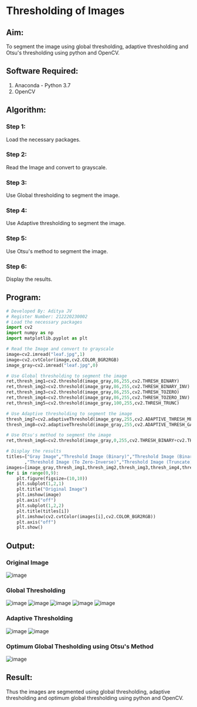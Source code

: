 # Thresholding of Images
## Aim:
To segment the image using global thresholding, adaptive thresholding and Otsu's thresholding using python and OpenCV.

## Software Required:
1. Anaconda - Python 3.7
2. OpenCV

## Algorithm:
### Step 1:
Load the necessary packages.

### Step 2:
Read the Image and convert to grayscale.

### Step 3:
Use Global thresholding to segment the image.

### Step 4:
Use Adaptive thresholding to segment the image.

### Step 5:
Use Otsu's method to segment the image.

### Step 6:
Display the results.

## Program:
```python
# Developed By: Aditya JV
# Register Number: 212220230002
# Load the necessary packages
import cv2
import numpy as np
import matplotlib.pyplot as plt

# Read the Image and convert to grayscale
image=cv2.imread("leaf.jpg",1)
image=cv2.cvtColor(image,cv2.COLOR_BGR2RGB)
image_gray=cv2.imread("leaf.jpg",0)

# Use Global thresholding to segment the image
ret,thresh_img1=cv2.threshold(image_gray,86,255,cv2.THRESH_BINARY)
ret,thresh_img2=cv2.threshold(image_gray,86,255,cv2.THRESH_BINARY_INV)
ret,thresh_img3=cv2.threshold(image_gray,86,255,cv2.THRESH_TOZERO)
ret,thresh_img4=cv2.threshold(image_gray,86,255,cv2.THRESH_TOZERO_INV)
ret,thresh_img5=cv2.threshold(image_gray,100,255,cv2.THRESH_TRUNC)

# Use Adaptive thresholding to segment the image
thresh_img7=cv2.adaptiveThreshold(image_gray,255,cv2.ADAPTIVE_THRESH_MEAN_C,cv2.THRESH_BINARY,11,2)
thresh_img8=cv2.adaptiveThreshold(image_gray,255,cv2.ADAPTIVE_THRESH_GAUSSIAN_C,cv2.THRESH_BINARY,11,2)

# Use Otsu's method to segment the image 
ret,thresh_img6=cv2.threshold(image_gray,0,255,cv2.THRESH_BINARY+cv2.THRESH_OTSU)

# Display the results
titles=["Gray Image","Threshold Image (Binary)","Threshold Image (Binary Inverse)","Threshold Image (To Zero)"
       ,"Threshold Image (To Zero-Inverse)","Threshold Image (Truncate)","Otsu","Adaptive Threshold (Mean)","Adaptive Threshold (Gaussian)"]
images=[image_gray,thresh_img1,thresh_img2,thresh_img3,thresh_img4,thresh_img5,thresh_img6,thresh_img7,thresh_img8]
for i in range(0,9):
    plt.figure(figsize=(10,10))
    plt.subplot(1,2,1)
    plt.title("Original Image")
    plt.imshow(image)
    plt.axis("off")
    plt.subplot(1,2,2)
    plt.title(titles[i])
    plt.imshow(cv2.cvtColor(images[i],cv2.COLOR_BGR2RGB))
    plt.axis("off")
    plt.show()

```
## Output:
### Original Image
![image](https://user-images.githubusercontent.com/75235386/170621764-443cb690-191d-44cc-817e-89123f3dd0ac.png)

### Global Thresholding
![image](https://user-images.githubusercontent.com/75235386/170621792-a31af4f9-95bd-4c13-883d-7da9ea0acd0e.png)
![image](https://user-images.githubusercontent.com/75235386/170621844-73848c8e-8c1f-4b47-a61b-8a1826ef0361.png)
![image](https://user-images.githubusercontent.com/75235386/170621871-d616433a-160f-4ab6-ac0e-2fd3d2fbcb4e.png)
![image](https://user-images.githubusercontent.com/75235386/170621897-990dc813-4b6b-45ea-83ad-87d6a6af57da.png)
![image](https://user-images.githubusercontent.com/75235386/170621951-e65c8b62-d931-44ee-83d2-bf65f9a75547.png)

### Adaptive Thresholding
![image](https://user-images.githubusercontent.com/75235386/170622068-2ff7a357-feb8-46fd-8d66-d99b5cd1f74c.png)
![image](https://user-images.githubusercontent.com/75235386/170622111-dba1c218-eaec-458e-b450-2ed9da8f543a.png)

### Optimum Global Thesholding using Otsu's Method
![image](https://user-images.githubusercontent.com/75235386/170621999-dfbb8ea4-30db-4a13-a326-c1f8185847de.png)

## Result:
Thus the images are segmented using global thresholding, adaptive thresholding and optimum global thresholding using python and OpenCV.

